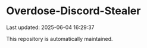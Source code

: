 # Overdose-Discord-Stealer

Last updated: 2025-06-04 16:29:37

This repository is automatically maintained.
